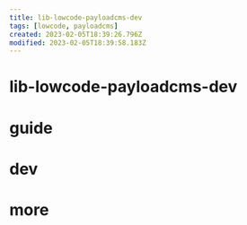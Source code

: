 ```yaml
---
title: lib-lowcode-payloadcms-dev
tags: [lowcode, payloadcms]
created: 2023-02-05T18:39:26.796Z
modified: 2023-02-05T18:39:58.183Z
---
```


# lib-lowcode-payloadcms-dev

# guide

# dev

# more

